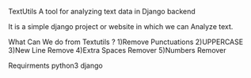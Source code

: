
TextUtils
A tool for analyzing text data in Django backend

It is a simple django project or website in which we can Analyze text.

What Can We do from Textutils ?
1)Remove Punctuations
2)UPPERCASE
3)New Line Remove
4)Extra Spaces Remover
5)Numbers Remover

Requirments
python3
django
